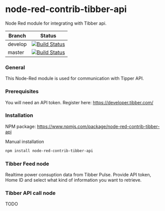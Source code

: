 # node-red-contrib-tibber-api

Node Red module for integrating with Tibber api.

|  Branch  | Status           |
|----------|------------------|
|develop   | [![Build Status](https://travis-ci.org/bisand/node-red-contrib-tibber-api.svg?branch=develop)](https://travis-ci.org/bisand/node-red-contrib-tibber-api) |
| master | [![Build Status](https://travis-ci.org/bisand/node-red-contrib-tibber-api.svg?branch=master)](https://travis-ci.org/bisand/node-red-contrib-tibber-api) |
 
### General
This Node-Red module is used for communication with Tipper API.

### Prerequisites
You will need an API token. Register here: https://developer.tibber.com/

### Installation
NPM package: https://www.npmjs.com/package/node-red-contrib-tibber-api

Manual installation
```bash
npm install node-red-contrib-tibber-api
```

### Tibber Feed node
Realtime power consuption data from Tibber Pulse. Provide API token, Home ID and select what kind of information you want to retrieve.

### Tibber API call node
TODO
